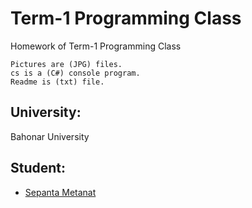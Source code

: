
# Term-1 Programming Class

Homework of Term-1 Programming Class

```bush
Pictures are (JPG) files.
cs is a (C#) console program.
Readme is (txt) file.
```

## University:

Bahonar University



## Student:

- [Sepanta Metanat](https://github.com/Sepiimt)

